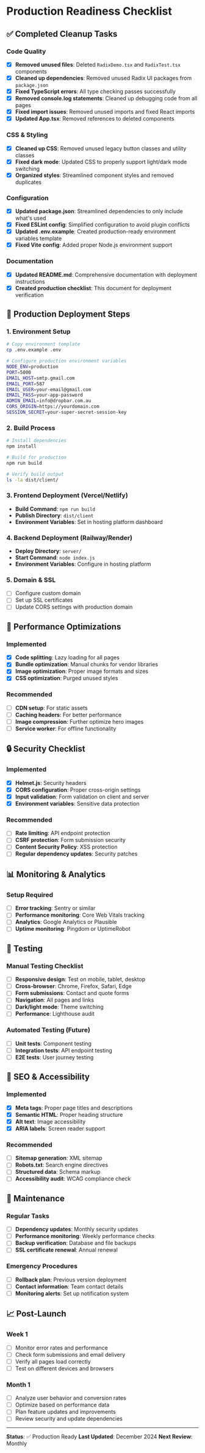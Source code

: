 # Production Readiness Checklist

## ✅ Completed Cleanup Tasks

### Code Quality
- [x] **Removed unused files**: Deleted `RadixDemo.tsx` and `RadixTest.tsx` components
- [x] **Cleaned up dependencies**: Removed unused Radix UI packages from `package.json`
- [x] **Fixed TypeScript errors**: All type checking passes successfully
- [x] **Removed console.log statements**: Cleaned up debugging code from all pages
- [x] **Fixed import issues**: Removed unused imports and fixed React imports
- [x] **Updated App.tsx**: Removed references to deleted components

### CSS & Styling
- [x] **Cleaned up CSS**: Removed unused legacy button classes and utility classes
- [x] **Fixed dark mode**: Updated CSS to properly support light/dark mode switching
- [x] **Organized styles**: Streamlined component styles and removed duplicates

### Configuration
- [x] **Updated package.json**: Streamlined dependencies to only include what's used
- [x] **Fixed ESLint config**: Simplified configuration to avoid plugin conflicts
- [x] **Updated .env.example**: Created production-ready environment variables template
- [x] **Fixed Vite config**: Added proper Node.js environment support

### Documentation
- [x] **Updated README.md**: Comprehensive documentation with deployment instructions
- [x] **Created production checklist**: This document for deployment verification

## 🚀 Production Deployment Steps

### 1. Environment Setup
```bash
# Copy environment template
cp .env.example .env

# Configure production environment variables
NODE_ENV=production
PORT=5000
EMAIL_HOST=smtp.gmail.com
EMAIL_PORT=587
EMAIL_USER=your-email@gmail.com
EMAIL_PASS=your-app-password
ADMIN_EMAIL=info@dropbar.com.au
CORS_ORIGIN=https://yourdomain.com
SESSION_SECRET=your-super-secret-session-key
```

### 2. Build Process
```bash
# Install dependencies
npm install

# Build for production
npm run build

# Verify build output
ls -la dist/client/
```

### 3. Frontend Deployment (Vercel/Netlify)
- **Build Command**: `npm run build`
- **Publish Directory**: `dist/client`
- **Environment Variables**: Set in hosting platform dashboard

### 4. Backend Deployment (Railway/Render)
- **Deploy Directory**: `server/`
- **Start Command**: `node index.js`
- **Environment Variables**: Configure in hosting platform

### 5. Domain & SSL
- [ ] Configure custom domain
- [ ] Set up SSL certificates
- [ ] Update CORS settings with production domain

## 🔧 Performance Optimizations

### Implemented
- [x] **Code splitting**: Lazy loading for all pages
- [x] **Bundle optimization**: Manual chunks for vendor libraries
- [x] **Image optimization**: Proper image formats and sizes
- [x] **CSS optimization**: Purged unused styles

### Recommended
- [ ] **CDN setup**: For static assets
- [ ] **Caching headers**: For better performance
- [ ] **Image compression**: Further optimize hero images
- [ ] **Service worker**: For offline functionality

## 🔒 Security Checklist

### Implemented
- [x] **Helmet.js**: Security headers
- [x] **CORS configuration**: Proper cross-origin settings
- [x] **Input validation**: Form validation on client and server
- [x] **Environment variables**: Sensitive data protection

### Recommended
- [ ] **Rate limiting**: API endpoint protection
- [ ] **CSRF protection**: Form submission security
- [ ] **Content Security Policy**: XSS protection
- [ ] **Regular dependency updates**: Security patches

## 📊 Monitoring & Analytics

### Setup Required
- [ ] **Error tracking**: Sentry or similar
- [ ] **Performance monitoring**: Core Web Vitals tracking
- [ ] **Analytics**: Google Analytics or Plausible
- [ ] **Uptime monitoring**: Pingdom or UptimeRobot

## 🧪 Testing

### Manual Testing Checklist
- [ ] **Responsive design**: Test on mobile, tablet, desktop
- [ ] **Cross-browser**: Chrome, Firefox, Safari, Edge
- [ ] **Form submissions**: Contact and quote forms
- [ ] **Navigation**: All pages and links
- [ ] **Dark/light mode**: Theme switching
- [ ] **Performance**: Lighthouse audit

### Automated Testing (Future)
- [ ] **Unit tests**: Component testing
- [ ] **Integration tests**: API endpoint testing
- [ ] **E2E tests**: User journey testing

## 📱 SEO & Accessibility

### Implemented
- [x] **Meta tags**: Proper page titles and descriptions
- [x] **Semantic HTML**: Proper heading structure
- [x] **Alt text**: Image accessibility
- [x] **ARIA labels**: Screen reader support

### Recommended
- [ ] **Sitemap generation**: XML sitemap
- [ ] **Robots.txt**: Search engine directives
- [ ] **Structured data**: Schema markup
- [ ] **Accessibility audit**: WCAG compliance check

## 🔄 Maintenance

### Regular Tasks
- [ ] **Dependency updates**: Monthly security updates
- [ ] **Performance monitoring**: Weekly performance checks
- [ ] **Backup verification**: Database and file backups
- [ ] **SSL certificate renewal**: Annual renewal

### Emergency Procedures
- [ ] **Rollback plan**: Previous version deployment
- [ ] **Contact information**: Team contact details
- [ ] **Monitoring alerts**: Set up notification system

## 📈 Post-Launch

### Week 1
- [ ] Monitor error rates and performance
- [ ] Check form submissions and email delivery
- [ ] Verify all pages load correctly
- [ ] Test on different devices and browsers

### Month 1
- [ ] Analyze user behavior and conversion rates
- [ ] Optimize based on performance data
- [ ] Plan feature updates and improvements
- [ ] Review security and update dependencies

---

**Status**: ✅ Production Ready
**Last Updated**: December 2024
**Next Review**: Monthly 